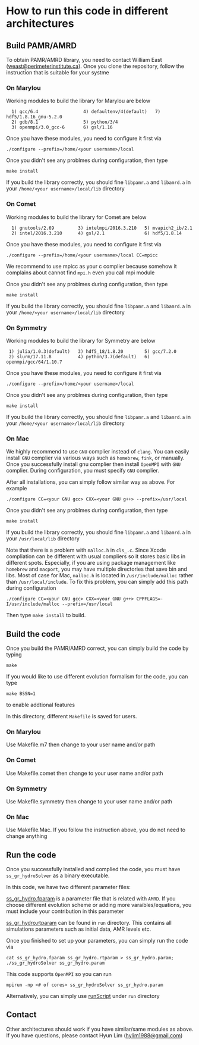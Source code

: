 # How to run this code in different architectures

## Build PAMR/AMRD

To obtain PAMR/AMRD library, you need to contact William East 
(weast@perimeterinstitute.ca). Once you clone the repository,
follow the instruction that is suitable for your systme

### On Marylou

Working modules to build the library for Marylou are below
```
  1) gcc/6.4                 4) defaultenv/4(default)   7) hdf5/1.8.16_gnu-5.2.0
  2) gdb/8.1                 5) python/3/4
  3) openmpi/3.0_gcc-6       6) gsl/1.16
```

Once you have these modules, you need to configure it first via

`./configure --prefix=/home/<your username>/local`

Once you didn't see any problmes during configuration, then type
```
make install
```
If you build the library correctly, you should fine `libpamr.a`
and `libamrd.a` in your `/home/<your username>/local/lib` 
directory


### On Comet

Working modules to build the library for Comet are below
```
  1) gnutools/2.69         3) intelmpi/2016.3.210   5) mvapich2_ib/2.1
  2) intel/2016.3.210      4) gsl/2.1               6) hdf5/1.8.14
```
Once you have these modules, you need to configure it first via

`./configure --prefix=/home/<your username>/local CC=mpicc`

We recommend to use mpicc as your c complier because somehow it complains
about cannot find `mpi.h` even you call mpi module

Once you didn't see any problmes during configuration, then type
```
make install
```
If you build the library correctly, you should fine `libpamr.a`
and `libamrd.a` in your `/home/<your username>/local/lib` 
directory

### On Symmetry

Working modules to build the library for Symmetry are below
```
 1) julia/1.0.3(default)   3) hdf5_18/1.8.20        5) gcc/7.2.0
 2) slurm/17.11.8          4) python/3.7(default)   6) openmpi/gcc/64/1.10.7
```
Once you have these modules, you need to configure it first via

`./configure --prefix=/home/<your username>/local`

Once you didn't see any problmes during configuration, then type
```
make install
```
If you build the library correctly, you should fine `libpamr.a`
and `libamrd.a` in your `/home/<your username>/local/lib` 
directory

### On Mac

We highly recommend to use `GNU` complier instead of `clang`. You can easily install `GNU` 
complier via various ways such as `homebrew`, `fink`, or manually. Once you successfully install
gnu complier then install `OpenMPI` with `GNU` complier. During configuration, you must specify
`GNU` complier. 

After all installations, you can simply follow similar way as above. For example

`./configure CC=<your GNU gcc> CXX=<your GNU g++> --prefix=/usr/local`

Once you didn't see any problmes during configuration, then type
```
make install
```
If you build the library correctly, you should fine `libpamr.a`
and `libamrd.a` in your `/usr/local/lib` 
directory

Note that there is a problem with `malloc.h` in `cls_.c`. Since Xcode compliation 
can be different with usual compliers so it stores basic libs in different spots.
Especially, if you are using package management like `homebrew` and `macport`, you may
have multiple directories that save bin and libs. Most of case for Mac, `malloc.h` is 
located  in `/usr/include/malloc` rather than `/usr/local/include`. To fix this problem, 
you can simply add this path during configuration 

`./configure CC=<your GNU gcc> CXX=<your GNU g++> CPPFLAGS=-I/usr/include/malloc --prefix=/usr/local`

Then type `make install` to build.


## Build the code

Once you build the PAMR/AMRD correct, you can simply build the code by
typing
```
make
```
If you would like to use different evolution formalism for the code,
you can type
```
make BSSN=1
```
to enable addtional features

In this directory, different `Makefile` is saved for users.

### On Marylou

Use Makefile.m7 then change to your user name and/or path

### On Comet

Use Makefile.comet then change to your user name and/or path

### On Symmetry

Use Makefile.symmetry then change to your user name and/or path

### On Mac

Use Makefile.Mac. If you follow the instruction above, you do not
need to change anything

## Run the code
Once you successfully installed and complied the code, you must have
`ss_gr_hydroSolver` as a binary executable. 

In this code, we have two different parameter files:

[ss_gr_hydro.fparam](https://github.com/hlim88/PBH-NS/blob/master/ss_gr_hydro/ss_gr_hydro.fparam) 
is a parameter file that is related with `AMRD`. If you choose different evolution scheme
or adding more varaibles/equations, you must include your contribution in this parameter

[ss_gr_hydro.rtparam](https://github.com/hlim88/PBH-NS/blob/master/ss_gr_hydro/run/ss_gr_hydro.rtparam)
can be found in `run` directory. This contains all simulations parameters such as initial data,
AMR levels etc. 

Once you finished to set up your parameters, you can simply run the code via
```
cat ss_gr_hydro.fparam ss_gr_hydro.rtparam > ss_gr_hydro.param; 
./ss_gr_hydroSolver ss_gr_hydro.param
```
This code supports `OpenMPI` so you can run 
```
mpirun -np <# of cores> ss_gr_hydroSolver ss_gr_hydro.param
```

Alternatively, you can simply use [runScript](https://github.com/hlim88/PBH-NS/blob/master/ss_gr_hydro/run/runScript)
under `run` directory

## Contact
Other architectures should work if you have similar/same modules as
above. If you have questions, please contact Hyun Lim (hylim1988@gmail.com)
